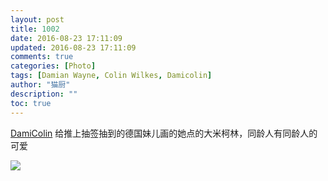 ```yaml
---
layout: post
title: 1002
date: 2016-08-23 17:11:09
updated: 2016-08-23 17:11:09
comments: true
categories: [Photo]
tags: [Damian Wayne, Colin Wilkes, Damicolin]
author: "猫厨"
description: ""
toc: true
---
```


<p><a target="_blank" rel="nofollow" href="http://huati.weibo.com/k/DamiColin?from=501"  >DamiColin</a>&nbsp;给推上抽签抽到的德国妹儿画的她点的大米柯林，同龄人有同龄人的可爱<br /></p>

![](https://nos.netease.com/imglf2/img/cVZNdzJtQk9JV2NhbDdyN0xkci9PTFJwWVgwZUkrVXk0aVowdTZEcWdlaUdROWUwTGEyS2ZBPT0.jpg)